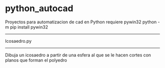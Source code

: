 # python_autocad
Proyectos para automatizacion de cad en Python
requiere pywin32
python -m pip install pywin32

*****************************************************************************************************
Icosaedro.py
*****************************************************************************************************
Dibuja un icosaedro a partir de una esfera al que se le hacen cortes con planos que forman el polyedro

